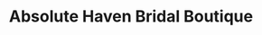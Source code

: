 ---
title: "Absolute Haven Bridal Boutique"
url: /tallahassee/absolute-haven-bridal-boutique/
shop: Kleidung
---